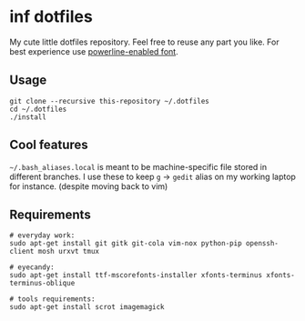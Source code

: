 inf dotfiles
============

My cute little dotfiles repository. Feel free to reuse any part you like. For
best experience use [powerline-enabled font](https://github.com/Lokaltog/vim-powerline/blob/develop/fontpatcher/README.rst).

Usage
-----

	git clone --recursive this-repository ~/.dotfiles
	cd ~/.dotfiles
	./install

Cool features
-------------

`~/.bash_aliases.local` is meant to be machine-specific file stored in
different branches. I use these to keep `g` -> `gedit` alias on my working
laptop for instance. (despite moving back to vim)

Requirements
------------

	# everyday work:
	sudo apt-get install git gitk git-cola vim-nox python-pip openssh-client mosh urxvt tmux

	# eyecandy:
	sudo apt-get install ttf-mscorefonts-installer xfonts-terminus xfonts-terminus-oblique

	# tools requirements:
	sudo apt-get install scrot imagemagick
